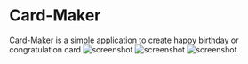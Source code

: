 # Card-Maker
Card-Maker is a simple application to create happy birthday or congratulation card
![screenshot](https://www.dropbox.com/s/lbcsp61j3z7ln0v/Screenshot_20180820-085554.png?dl=0 "Main Menu")
![screenshot](https://www.dropbox.com/s/5sdsnkhwqj2gnty/Screenshot_20180820-085610.png?dl=0 "Input Sample")
![screenshot](https://www.dropbox.com/s/7rv3nlzpwm6ha6f/Screenshot_20180820-085614.png?dl=0 "Output Sample")
